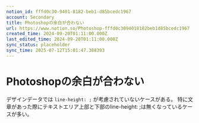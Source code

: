 ```yaml
---
notion_id: fffd0c30-9401-8182-beb1-d85bcedc1967
account: Secondary
title: Photoshopの余白が合わない
url: https://www.notion.so/Photoshop-fffd0c3094018182beb1d85bcedc1967
created_time: 2024-09-20T01:11:00.000Z
last_edited_time: 2024-09-20T01:11:00.000Z
sync_status: placeholder
sync_time: 2025-07-12T15:01:47.388393
---
```

# Photoshopの余白が合わない

デザインデータでは `line-height: ;` が考慮されていないケースがある。
特に文章があった際にテキストエリア上部と下部のline-height: ;は無くなっているケースが多い。
